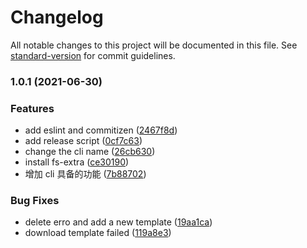 # Changelog

All notable changes to this project will be documented in this file. See [standard-version](https://github.com/conventional-changelog/standard-version) for commit guidelines.

### 1.0.1 (2021-06-30)


### Features

* add eslint and commitizen ([2467f8d](https://github.com/niexia/portable-cli/commit/2467f8d95c8fa96fdb453c541242a7b603c4a673))
* add release script ([0cf7c63](https://github.com/niexia/portable-cli/commit/0cf7c637c3be27debd5464bd73a7df4ba6df64ff))
* change the cli name ([26cb630](https://github.com/niexia/portable-cli/commit/26cb63046cd90d75b5da3b4e3d22c396f895ca65))
* install fs-extra ([ce30190](https://github.com/niexia/portable-cli/commit/ce3019074e1b82fc5df08d37e2758752bccdb32b))
* 增加 cli 具备的功能 ([7b88702](https://github.com/niexia/portable-cli/commit/7b88702ff04664efb160bfaa6d468f69fb6baec2))


### Bug Fixes

* delete erro and add a new template ([19aa1ca](https://github.com/niexia/portable-cli/commit/19aa1ca28ac6ed0082f59539e44a823b531822b7))
* download template failed ([119a8e3](https://github.com/niexia/portable-cli/commit/119a8e35d7a38377628ce1a6d7160b9c9c37a210))
